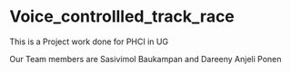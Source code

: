 # Voice_controllled_track_race
This is a Project work done for PHCI in UG

Our Team members are Sasivimol Baukampan and Dareeny Anjeli Ponen

